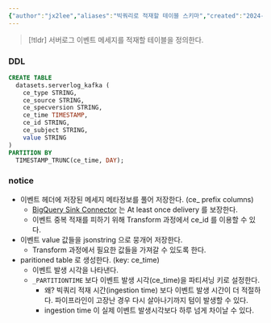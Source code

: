 ```yaml
---
{"author":"jx2lee","aliases":"빅쿼리로 적재할 테이블 스키마","created":"2024-06-30T00:39:32.000+09:00","last-updated":"2023-10-24 17:30","tags":["kafka","connect","bigquery"],"dg-publish":true,"permalink":"/data/kafka/__/migration-target-schema/","dgPassFrontmatter":true,"noteIcon":""}
---
```



> [!tldr] 서버로그 이벤트 메세지를 적재할 테이블을 정의한다.

### DDL


```sql
CREATE TABLE
  datasets.serverlog_kafka (
    ce_type STRING,
    ce_source STRING,
    ce_specversion STRING,
    ce_time TIMESTAMP,
    ce_id STRING,
    ce_subject STRING,
    value STRING
)
PARTITION BY
  TIMESTAMP_TRUNC(ce_time, DAY);
```


### notice

- 이벤트 헤더에 저장된 메세지 메타정보를 풀어 저장한다. (ce_ prefix columns)
    - [BigQuery Sink Connector](https://docs.confluent.io/kafka-connectors/bigquery/current/overview.html) 는 At least once delivery 를 보장한다.
    - 이벤트 중복 적재를 피하기 위해 Transform 과정에서 ce_id 를 이용할 수 있다.
- 이벤트 value 값들을 jsonstring 으로 뭉개어 저장한다.
    - Transform 과정에서 필요한 값들을 가져갈 수 있도록 한다.
- paritioned table 로 생성한다. (key: ce_time)
    - 이벤트 발생 시각을 나타낸다.
    - `_PARTITIONTIME` 보다 이벤트 발생 시각(ce_time)을 파티셔닝 키로 설정한다.
        - 왜? 빅쿼리 적재 시간(ingestion time) 보다 이벤트 발생 시간이 더 적절하다. 파이프라인이 고장난 경우 다시 살아나기까지 텀이 발생할 수 있다.
        - ingestion time 이 실제 이벤트 발생시각보다 하루 넘게 차이날 수 있다.

